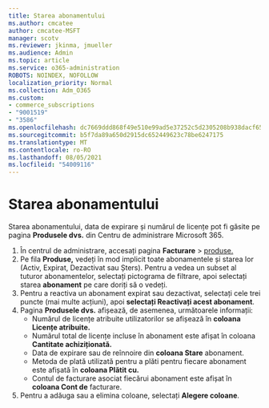 ```yaml
---
title: Starea abonamentului
ms.author: cmcatee
author: cmcatee-MSFT
manager: scotv
ms.reviewer: jkinma, jmueller
ms.audience: Admin
ms.topic: article
ms.service: o365-administration
ROBOTS: NOINDEX, NOFOLLOW
localization_priority: Normal
ms.collection: Adm_O365
ms.custom:
- commerce_subscriptions
- "9001519"
- "3586"
ms.openlocfilehash: dc7669ddd868f49e510e99ad5e37252c5d2305208b938dacf65fd92a1d9fb137
ms.sourcegitcommit: b5f7da89a650d2915dc652449623c78be6247175
ms.translationtype: MT
ms.contentlocale: ro-RO
ms.lasthandoff: 08/05/2021
ms.locfileid: "54009116"
---
```

# <a name="subscription-status"></a>Starea abonamentului

Starea abonamentului, data de expirare și numărul de licențe pot fi găsite pe pagina **Produsele dvs.** din Centru de administrare Microsoft 365.

1. În centrul de administrare, accesați pagina **Facturare**  >  [produse.](https://go.microsoft.com/fwlink/p/?linkid=842054)
2. Pe fila **Produse,** vedeți în mod implicit toate abonamentele și starea lor (Activ, Expirat, Dezactivat sau Șters). Pentru a vedea un subset al tuturor abonamentelor, selectați pictograma de filtrare, apoi selectați starea **abonament** pe care doriți să o vedeți.
3. Pentru a reactiva un abonament expirat sau dezactivat, selectați cele trei puncte (mai multe acțiuni), apoi **selectați Reactivați acest abonament**.
4. Pagina **Produsele dvs.** afișează, de asemenea, următoarele informații:
    - Numărul de licențe atribuite utilizatorilor se afișează în **coloana Licențe atribuite.**
    - Numărul total de licențe incluse în abonament este afișat în coloana **Cantitate achiziționată.**
    - Data de expirare sau de reînnoire din **coloana Stare** abonament.
    - Metoda de plată utilizată pentru a plăti pentru fiecare abonament este afișată în **coloana Plătit cu.**
    - Contul de facturare asociat fiecărui abonament este afișat în **coloana Cont de** facturare.
5. Pentru a adăuga sau a elimina coloane, selectați **Alegere coloane**.
